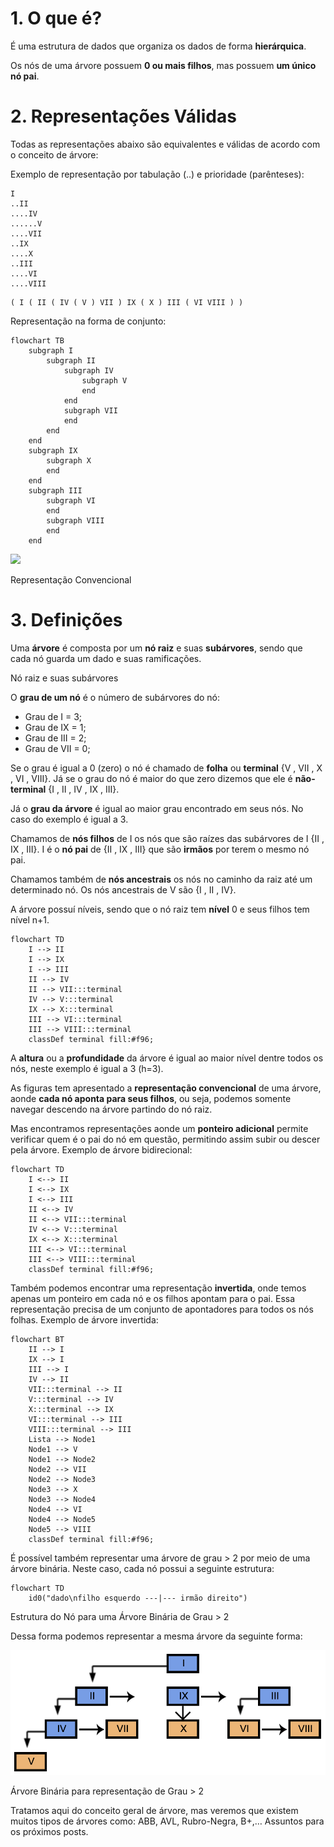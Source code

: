 # 1. O que é?

É uma estrutura de dados que organiza os dados de forma **hierárquica**.

Os nós de uma árvore possuem **0 ou mais filhos**, mas possuem **um único nó pai**.

# 2. Representações Válidas

Todas as representações abaixo são equivalentes e válidas de acordo com o conceito de árvore:

Exemplo de representação por tabulação (..) e prioridade (parênteses):

```textile
I
..II
....IV
......V
....VII
..IX
....X
..III
....VI
....VIII
```

```textile
( I ( II ( IV ( V ) VII ) IX ( X ) III ( VI VIII ) )
```

Representação na forma de conjunto:

```mermaid
flowchart TB
    subgraph I
        subgraph II    
            subgraph IV
                subgraph V
                end
            end
            subgraph VII
            end
        end
    end
    subgraph IX
        subgraph X
        end
    end
    subgraph III
        subgraph VI
        end
        subgraph VIII
        end
    end
```

![](https://i1.wp.com/www.jppreti.com/wp-content/uploads/2019/08/Captura-de-Tela-2019-08-01-a%CC%80s-16.00.53.png?w=750)

Representação Convencional

# 3. Definições

Uma **árvore** é composta por um **nó raiz** e suas **subárvores**, sendo que cada nó guarda um dado e suas ramificações.

Nó raiz e suas subárvores

O **grau de um nó** é o número de subárvores do nó:

- Grau de I = 3;
- Grau de IX = 1;
- Grau de III = 2;
- Grau de VII = 0;

Se o grau é igual a 0 (zero) o nó é chamado de **folha** ou **terminal** {V , VII , X , VI , VIII}. Já se o grau do nó é maior do que zero dizemos que ele é **não-terminal** {I , II , IV , IX , III}.

Já o **grau da árvore** é igual ao maior grau encontrado em seus nós. No caso do exemplo é igual a 3.

Chamamos de **nós filhos** de I os nós que são raízes das subárvores de I {II , IX , III}. I é o **nó pai** de {II , IX , III} que são **irmãos** por terem o mesmo nó pai.

Chamamos também de **nós ancestrais** os nós no caminho da raiz até um determinado nó. Os nós ancestrais de V são {I , II , IV}.

A árvore possuí níveis, sendo que o nó raiz tem **nível** 0 e seus filhos tem nível n+1.

```mermaid
flowchart TD
    I --> II
    I --> IX
    I --> III
    II --> IV
    II --> VII:::terminal
    IV --> V:::terminal
    IX --> X:::terminal
    III --> VI:::terminal
    III --> VIII:::terminal
    classDef terminal fill:#f96;
```

A **altura** ou a **profundidade** da árvore é igual ao maior nível dentre todos os nós, neste exemplo é igual a 3 (h=3).

As figuras tem apresentado a **representação convencional** de uma árvore, aonde **cada nó aponta para seus filhos**, ou seja, podemos somente navegar descendo na árvore partindo do nó raiz.

Mas encontramos representações aonde um **ponteiro adicional** permite verificar quem é o pai do nó em questão, permitindo assim subir ou descer pela árvore. Exemplo de árvore bidirecional:

```mermaid
flowchart TD
    I <--> II
    I <--> IX
    I <--> III
    II <--> IV
    II <--> VII:::terminal
    IV <--> V:::terminal
    IX <--> X:::terminal
    III <--> VI:::terminal
    III <--> VIII:::terminal
    classDef terminal fill:#f96;
```

Também podemos encontrar uma representação **invertida**, onde temos apenas um ponteiro em cada nó e os filhos apontam para o pai. Essa representação precisa de um conjunto de apontadores para todos os nós folhas. Exemplo de árvore invertida:

```mermaid
flowchart BT
    II --> I
    IX --> I
    III --> I
    IV --> II 
    VII:::terminal --> II
    V:::terminal --> IV 
    X:::terminal --> IX
    VI:::terminal --> III
    VIII:::terminal --> III
    Lista --> Node1
    Node1 --> V
    Node1 --> Node2
    Node2 --> VII
    Node2 --> Node3
    Node3 --> X
    Node3 --> Node4
    Node4 --> VI
    Node4 --> Node5
    Node5 --> VIII
    classDef terminal fill:#f96;
```

É possível também representar uma árvore de grau > 2 por meio de uma árvore binária. Neste caso, cada nó possui a seguinte estrutura:

```mermaid
flowchart TD
    id0("dado\nfilho esquerdo ---|--- irmão direito")
```

Estrutura do Nó para uma Árvore Binária de Grau > 2

Dessa forma podemos representar a mesma árvore da seguinte forma:

![Árvore Binária para representação de Grau > 2](images\ArvoreBinariaGrauMaior2.png)

Árvore Binária para representação de Grau > 2

Tratamos aqui do conceito geral de árvore, mas veremos que existem muitos tipos de árvores como: ABB, AVL, Rubro-Negra, B+,… Assuntos para os próximos posts.
